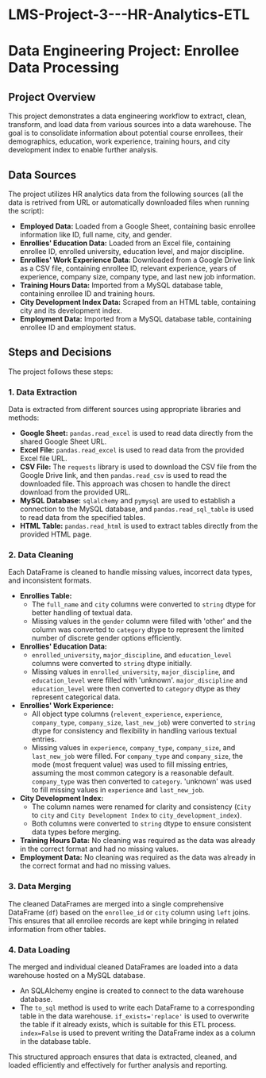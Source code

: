 # LMS-Project-3---HR-Analytics-ETL
# Data Engineering Project: Enrollee Data Processing

## Project Overview

This project demonstrates a data engineering workflow to extract, clean, transform, and load data from various sources into a data warehouse. The goal is to consolidate information about potential course enrollees, their demographics, education, work experience, training hours, and city development index to enable further analysis.

## Data Sources

The project utilizes HR analytics data from the following sources (all the data is retrived from URL or automatically downloaded files when running the script):

- **Employed Data:** Loaded from a Google Sheet, containing basic enrollee information like ID, full name, city, and gender.
- **Enrollies' Education Data:** Loaded from an Excel file, containing enrollee ID, enrolled university, education level, and major discipline.
- **Enrollies' Work Experience Data:** Downloaded from a Google Drive link as a CSV file, containing enrollee ID, relevant experience, years of experience, company size, company type, and last new job information.
- **Training Hours Data:** Imported from a MySQL database table, containing enrollee ID and training hours.
- **City Development Index Data:** Scraped from an HTML table, containing city and its development index.
- **Employment Data:** Imported from a MySQL database table, containing enrollee ID and employment status.

## Steps and Decisions

The project follows these steps:

### 1. Data Extraction

Data is extracted from different sources using appropriate libraries and methods:

- **Google Sheet:** `pandas.read_excel` is used to read data directly from the shared Google Sheet URL.
- **Excel File:** `pandas.read_excel` is used to read data from the provided Excel file URL.
- **CSV File:** The `requests` library is used to download the CSV file from the Google Drive link, and then `pandas.read_csv` is used to read the downloaded file. This approach was chosen to handle the direct download from the provided URL.
- **MySQL Database:** `sqlalchemy` and `pymysql` are used to establish a connection to the MySQL database, and `pandas.read_sql_table` is used to read data from the specified tables.
- **HTML Table:** `pandas.read_html` is used to extract tables directly from the provided HTML page.

### 2. Data Cleaning

Each DataFrame is cleaned to handle missing values, incorrect data types, and inconsistent formats.

- **Enrollies Table:**
    - The `full_name` and `city` columns were converted to `string` dtype for better handling of textual data.
    - Missing values in the `gender` column were filled with 'other' and the column was converted to `category` dtype to represent the limited number of discrete gender options efficiently.
- **Enrollies' Education Data:**
    - `enrolled_university`, `major_discipline`, and `education_level` columns were converted to `string` dtype initially.
    - Missing values in `enrolled_university`, `major_discipline`, and `education_level` were filled with 'unknown'. `major_discipline` and `education_level` were then converted to `category` dtype as they represent categorical data.
- **Enrollies' Work Experience:**
    - All object type columns (`relevent_experience`, `experience`, `company_type`, `company_size`, `last_new_job`) were converted to `string` dtype for consistency and flexibility in handling various textual entries.
    - Missing values in `experience`, `company_type`, `company_size`, and `last_new_job` were filled. For `company_type` and `company_size`, the mode (most frequent value) was used to fill missing entries, assuming the most common category is a reasonable default. `company_type` was then converted to `category`. 'unknown' was used to fill missing values in `experience` and `last_new_job`.
- **City Development Index:**
    - The column names were renamed for clarity and consistency (`City` to `city` and `City Development Index` to `city_development_index`).
    - Both columns were converted to `string` dtype to ensure consistent data types before merging.
- **Training Hours Data:** No cleaning was required as the data was already in the correct format and had no missing values.
- **Employment Data:** No cleaning was required as the data was already in the correct format and had no missing values.

### 3. Data Merging

The cleaned DataFrames are merged into a single comprehensive DataFrame (`df`) based on the `enrollee_id` or `city` column using `left` joins. This ensures that all enrollee records are kept while bringing in related information from other tables.

### 4. Data Loading

The merged and individual cleaned DataFrames are loaded into a data warehouse hosted on a MySQL database.

- An SQLAlchemy engine is created to connect to the data warehouse database.
- The `to_sql` method is used to write each DataFrame to a corresponding table in the data warehouse. `if_exists='replace'` is used to overwrite the table if it already exists, which is suitable for this ETL process. `index=False` is used to prevent writing the DataFrame index as a column in the database table.

This structured approach ensures that data is extracted, cleaned, and loaded efficiently and effectively for further analysis and reporting.
